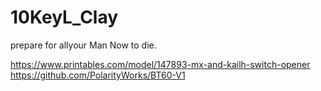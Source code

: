 # 10KeyL_Clay

prepare for allyour Man Now to die.

https://www.printables.com/model/147893-mx-and-kailh-switch-opener  
https://github.com/PolarityWorks/BT60-V1
